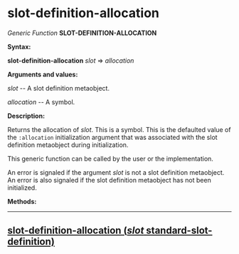 slot-definition-allocation
==========================

*Generic Function* **SLOT-DEFINITION-ALLOCATION**

**Syntax:**

**slot-definition-allocation** *slot* => *allocation*

**Arguments and values:**

*slot* -- A slot definition metaobject.

*allocation* -- A symbol.

**Description:**

Returns the allocation of *slot*. This is a symbol. This is the defaulted value of the `:allocation` initialization argument that was associated with the slot definition metaobject during initialization.

This generic function can be called by the user or the implementation.

An error is signaled if the argument *slot* is not a slot definition metaobject. An error is also signaled if the slot definition metaobject has not been initialized.

**Methods:**

  ----------------------------------------------------------------------------------------------------------------------------
  [**slot-definition-allocation** (*slot* standard-slot-definition)](slot-definition-allocation-standard-slot-definition.md)
  ----------------------------------------------------------------------------------------------------------------------------


